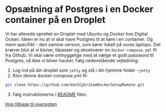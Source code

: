 # Opsætning af Postgres i en Docker container på en Droplet

Vi har allerede oprettet en Droplet med Ubuntu og Docker hos Digital Ocean. Ideen er nu
at vi skal have Postgres til at køre i en container. Og mere specifikt - den samme version,
som kører lokalt på vores laptops. Det kræver blot at vi kloner, tilpasser og eksekverer en `docker-compose.yml` fil fra Github. Vi skal være omhyggelige med at vælge et godt password til Postgres, så ikke vi bliver hacket. Følg nedenstående vejledning:

1. Log ind på din droplet som `jetty` og stå i din hjemme folder `~jetty`
2. Klon denne docker-compose.yml fil:

```bash
git clone https://github.com/dat2Cph/2semDockerSetupRemote.git
```

3. Følg instruktionerne i [README](https://github.com/dat2Cph/2semDockerSetupRemote) filen.

[Hop tilbage til oversigten](./README.md)
